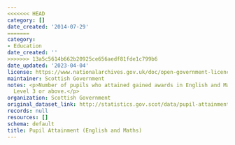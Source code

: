 ```yaml
---
<<<<<<< HEAD
category: []
date_created: '2014-07-29'
=======
category:
- Education
date_created: ''
>>>>>>> 13a5c5614b662b20925ce656aedf81fde1c799b6
date_updated: '2023-04-04'
license: https://www.nationalarchives.gov.uk/doc/open-government-licence/version/3/
maintainer: Scottish Government
notes: <p>Number of pupils who attained gained awards in English and Maths at SCQF
  Level 3 or above.</p>
organization: Scottish Government
original_dataset_link: http://statistics.gov.scot/data/pupil-attainment-em
records: null
resources: []
schema: default
title: Pupil Attainment (English and Maths)
---
```

